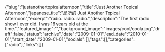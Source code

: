 {"slug":"justanothertopicalafternoon","title":"Just Another Topical Afternoon","japanese_title":"局所的 Just Another Topical Afternoon","excerpt":"radio. radio. radio.","description":"The first radio show I ever did. I was 16 years old at the time.","featured_image":"","background_image":"images/cool/coola.jpg","draft":false,"status":"archive","date":"2009-01-01","end_date":"2010-01-01","start_date":"2009-01-01","socials":[],"tags":[],"categories":["radio"],"links":[]}